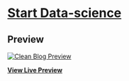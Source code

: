 
# [Start Data-science](https://rehammetwallybrakat.github.io/Study-Data-science/)

## Preview

[![Clean Blog Preview](https://rehammetwallybrakat.github.io/Study-Data-science//img/home-bg.jpg)](https://rehammetwallybrakat.github.io/Study-Data-science/)

**[View Live Preview](https://rehammetwallybrakat.github.io/Study-Data-science/)**
